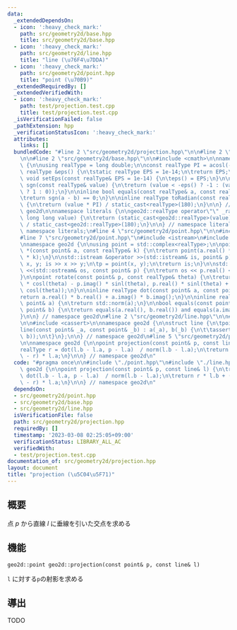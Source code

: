 ```yaml
---
data:
  _extendedDependsOn:
  - icon: ':heavy_check_mark:'
    path: src/geometry2d/base.hpp
    title: src/geometry2d/base.hpp
  - icon: ':heavy_check_mark:'
    path: src/geometry2d/line.hpp
    title: "line (\u76F4\u7DDA)"
  - icon: ':heavy_check_mark:'
    path: src/geometry2d/point.hpp
    title: "point (\u70B9)"
  _extendedRequiredBy: []
  _extendedVerifiedWith:
  - icon: ':heavy_check_mark:'
    path: test/projection.test.cpp
    title: test/projection.test.cpp
  _isVerificationFailed: false
  _pathExtension: hpp
  _verificationStatusIcon: ':heavy_check_mark:'
  attributes:
    links: []
  bundledCode: "#line 2 \"src/geometry2d/projection.hpp\"\n\n#line 2 \"src/geometry2d/point.hpp\"\
    \n\n#line 2 \"src/geometry2d/base.hpp\"\n\n#include <cmath>\n\nnamespace geo2d\
    \ {\n\nusing realType = long double;\n\nconst realType PI = acosl(-1);\n\ninline\
    \ realType &eps() {\n\tstatic realType EPS = 1e-14;\n\treturn EPS;\n}\n\ninline\
    \ void setEps(const realType& EPS = 1e-14) {\n\teps() = EPS;\n}\n\ninline int\
    \ sgn(const realType& value) {\n\treturn (value < -eps() ? -1 : (value > +eps()\
    \ ? 1 : 0));\n}\n\ninline bool equals(const realType& a, const realType& b) {\n\
    \treturn sgn(a - b) == 0;\n}\n\ninline realType toRadian(const realType& value)\
    \ {\n\treturn (value * PI) / static_cast<realType>(180);\n}\n\n} // namespace\
    \ geo2d\n\nnamespace literals {\n\ngeo2d::realType operator\"\" _rad(unsigned\
    \ long long value) {\n\treturn (static_cast<geo2d::realType>(value) * geo2d::PI)\
    \ / static_cast<geo2d::realType>(180);\n}\n\n} // namespace literals\n\nusing\
    \ namespace literals;\n#line 4 \"src/geometry2d/point.hpp\"\n\n#include <complex>\n\
    #line 7 \"src/geometry2d/point.hpp\"\n#include <istream>\n#include <ostream>\n\
    \nnamespace geo2d {\n\nusing point = std::complex<realType>;\n\npoint operator\
    \ *(const point& a, const realType& k) {\n\treturn point(a.real() * k, a.imag()\
    \ * k);\n}\n\nstd::istream &operator >>(std::istream& is, point& p) {\n\trealType\
    \ x, y; is >> x >> y;\n\tp = point(x, y);\n\treturn is;\n}\n\nstd::ostream &operator\
    \ <<(std::ostream& os, const point& p) {\n\treturn os << p.real() << ' ' << p.imag();\n\
    }\n\npoint rotate(const point& p, const realType& theta) {\n\treturn point(p.real()\
    \ * cosl(theta) - p.imag() * sinl(theta), p.real() * sinl(theta) + p.imag() *\
    \ cosl(theta));\n}\n\ninline realType dot(const point& a, const point& b) {\n\t\
    return a.real() * b.real() + a.imag() * b.imag();\n}\n\ninline realType norm(const\
    \ point& a) {\n\treturn std::norm(a);\n}\n\nbool equals(const point& a, const\
    \ point& b) {\n\treturn equals(a.real(), b.real()) and equals(a.imag(), b.imag());\n\
    }\n\n} // namespace geo2d\n#line 2 \"src/geometry2d/line.hpp\"\n\n#line 4 \"src/geometry2d/line.hpp\"\
    \n\n#include <cassert>\n\nnamespace geo2d {\n\nstruct line {\n\tpoint a, b;\n\t\
    line(const point& _a, const point& _b) : a(_a), b(_b) {\n\t\tassert(!equals(a,\
    \ b));\n\t}\n};\n\n} // namespace geo2d\n#line 5 \"src/geometry2d/projection.hpp\"\
    \n\nnamespace geo2d {\n\npoint projection(const point& p, const line& l) {\n\t\
    realType r = dot(l.b - l.a, p - l.a)  / norm(l.b - l.a);\n\treturn r * l.b + (static_cast<realType>(1)\
    \ - r) * l.a;\n}\n\n} // namespace geo2d\n"
  code: "#pragma once\n\n#include \"./point.hpp\"\n#include \"./line.hpp\"\n\nnamespace\
    \ geo2d {\n\npoint projection(const point& p, const line& l) {\n\trealType r =\
    \ dot(l.b - l.a, p - l.a)  / norm(l.b - l.a);\n\treturn r * l.b + (static_cast<realType>(1)\
    \ - r) * l.a;\n}\n\n} // namespace geo2d\n"
  dependsOn:
  - src/geometry2d/point.hpp
  - src/geometry2d/base.hpp
  - src/geometry2d/line.hpp
  isVerificationFile: false
  path: src/geometry2d/projection.hpp
  requiredBy: []
  timestamp: '2023-03-08 02:25:05+09:00'
  verificationStatus: LIBRARY_ALL_AC
  verifiedWith:
  - test/projection.test.cpp
documentation_of: src/geometry2d/projection.hpp
layout: document
title: "projection (\u5C04\u5F71)"
---
```


## 概要

点 $p$ から直線 $l$ に垂線を引いた交点を求める

## 機能

```
geo2d::point geo2d::projection(const point& p, const line& l)
```

`l` に対する`p`の射影を求める

## 導出

TODO
